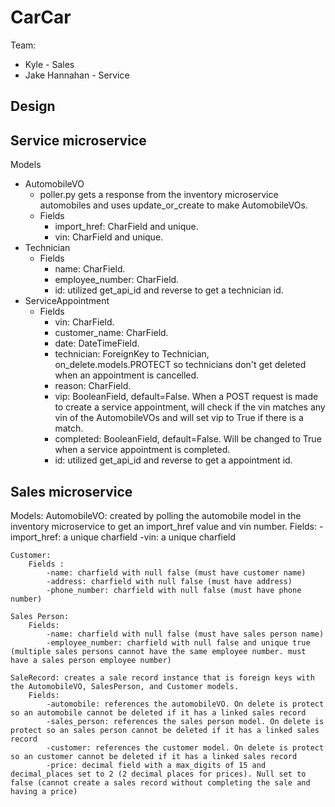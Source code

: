 # CarCar

Team:

* Kyle - Sales
* Jake Hannahan - Service

## Design

## Service microservice

Models
 - AutomobileVO
    - poller.py gets a response from the inventory microservice automobiles and uses update_or_create to make AutomobileVOs.
    - Fields
        - import_href: CharField and unique.
        - vin: CharField and unique.
 - Technician
    - Fields
        - name: CharField.
        - employee_number: CharField.
        - id: utilized get_api_id and reverse to get a technician id.
 - ServiceAppointment
    - Fields
        - vin: CharField.
        - customer_name: CharField.
        - date: DateTimeField.
        - technician: ForeignKey to Technician, on_delete.models.PROTECT so technicians don't get deleted when an appointment is cancelled.
        - reason: CharField.
        - vip: BooleanField, default=False. When a POST request is made to create a service appointment, will check if the vin matches any vin of the AutomobileVOs and will set vip to True if there is a match.
        - completed: BooleanField, default=False. Will be changed to True when a service appointment is completed.
        - id: utilized get_api_id and reverse to get a appointment id.

## Sales microservice
Models:
    AutomobileVO: created by polling the automobile model in the inventory microservice to get an import_href value and vin number.
        Fields:
            -import_href: a unique charfield
            -vin: a unique charfield

    Customer:
        Fields :
            -name: charfield with null false (must have customer name)
            -address: charfield with null false (must have address)
            -phone_number: charfield with null false (must have phone number)

    Sales Person:
        Fields:
            -name: charfield with null false (must have sales person name)
            -employee_number: charfield with null false and unique true (multiple sales persons cannot have the same employee number. must have a sales person employee number)

    SaleRecord: creates a sale record instance that is foreign keys with the AutomobileVO, SalesPerson, and Customer models.
        Fields:
            -automobile: references the automobileVO. On delete is protect so an automobile cannot be deleted if it has a linked sales record
            -sales_person: references the sales person model. On delete is protect so an sales person cannot be deleted if it has a linked sales record
            -customer: references the customer model. On delete is protect so an customer cannot be deleted if it has a linked sales record
            -price: decimal field with a max_digits of 15 and decimal_places set to 2 (2 decimal places for prices). Null set to false (cannot create a sales record without completing the sale and having a price)
